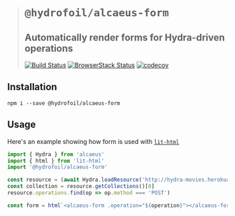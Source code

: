 > # `@hydrofoil/alcaeus-form`
> ## Automatically render forms for Hydra-driven operations
> [![Build Status](https://travis-ci.org/hypermedia-app/alcaeus-forms.svg?branch=master)](https://travis-ci.org/hypermedia-app/alcaeus-forms)
  [![BrowserStack Status](https://www.browserstack.com/automate/badge.svg?badge_key=aVRRVXVJZVo0Q1BGcmtSZHVtWVk0VnJqcTdGVWp4ckR0NHhDS1UwOHRBND0tLVpEQnZYNUlkRnBOZmtCNkluVGNObWc9PQ==--d7cda2bf3ffd61f02693e1291022e521590360e4)](https://www.browserstack.com/automate/public-build/aVRRVXVJZVo0Q1BGcmtSZHVtWVk0VnJqcTdGVWp4ckR0NHhDS1UwOHRBND0tLVpEQnZYNUlkRnBOZmtCNkluVGNObWc9PQ==--d7cda2bf3ffd61f02693e1291022e521590360e4)
  [![codecov](https://codecov.io/gh/hypermedia-app/alcaeus-forms/branch/master/graph/badge.svg)](https://codecov.io/gh/hypermedia-app/alcaeus-forms)

## Installation

```
npm i --save @hydrofoil/alcaeus-form
```

## Usage

Here's an example showing how form is used with [`lit-html`][lhtml]

```js
import { Hydra } from 'alcaeus'
import { html } from 'lit-html'
import '@hydrofoil/alcaeus-form'

const resource = (await Hydra.loadResource('http://hydra-movies.herokuapp.com/')).root
const collection = resource.getCollections()[0]
resource.operations.find(op => op.method === 'POST')

const form = html`<alcaeus-form .operation="${operation}"></alcaeus-form>` 
```

[lhtml]: https://lit-html.polymer-project.org
